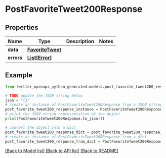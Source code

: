 # PostFavoriteTweet200Response


## Properties

Name | Type | Description | Notes
------------ | ------------- | ------------- | -------------
**data** | [**FavoriteTweet**](FavoriteTweet.md) |  | 
**errors** | [**List[Error]**](Error.md) |  | 

## Example

```python
from twitter_openapi_python_generated.models.post_favorite_tweet200_response import PostFavoriteTweet200Response

# TODO update the JSON string below
json = "{}"
# create an instance of PostFavoriteTweet200Response from a JSON string
post_favorite_tweet200_response_instance = PostFavoriteTweet200Response.from_json(json)
# print the JSON string representation of the object
print(PostFavoriteTweet200Response.to_json())

# convert the object into a dict
post_favorite_tweet200_response_dict = post_favorite_tweet200_response_instance.to_dict()
# create an instance of PostFavoriteTweet200Response from a dict
post_favorite_tweet200_response_from_dict = PostFavoriteTweet200Response.from_dict(post_favorite_tweet200_response_dict)
```
[[Back to Model list]](../README.md#documentation-for-models) [[Back to API list]](../README.md#documentation-for-api-endpoints) [[Back to README]](../README.md)


